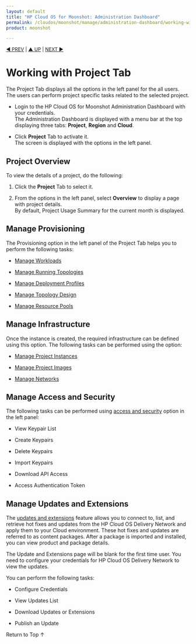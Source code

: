 ```yaml
---
layout: default
title: "HP Cloud OS for Moonshot: Administration Dashboard"
permalink: /cloudos/moonshot/manage/administration-dashboard/working-with-project-tab/
product: moonshot

---
```


<script>

function PageRefresh {
onLoad="window.refresh"
}

PageRefresh();

</script>

<p style="font-size: small;"> <a href="/cloudos/moonshot/manage/administration-dashboard/before-you-begin/">&#9664; PREV</a> | <a href="/cloudos/moonshot/manage/administration-dashboard/before-you-begin/">&#9650; UP</a> | <a href= "/cloudos/moonshot/manage/administration-dashboard/workloads/">NEXT &#9654;</p></a>

# Working with Project Tab #

The Project Tab displays all the options in the left panel for the all users. The users can perform project specific tasks related to the selected project.

* Login to the HP Cloud OS for Moonshot Administration Dashboard with your credentials.<br>The Administration Dashboard is displayed with a menu bar at the top displaying three tabs: **Project**, **Region** and **Cloud**.</br>

* Click **Project** Tab to activate it.<br>
The screen is displayed with the options in the left panel.</br>

## Project Overview ##

To view the details of a project, do the following:

1.	Click the **Project** Tab to select it.

2.	From the options in the left panel, select **Overview** to display a page with project details.
<br>By default, Project Usage Summary for the current month is displayed.</br>

## Manage Provisioning ##

The Provisioning option in the left panel of the Project Tab helps you to perform the following tasks:

* [Manage Workloads](/cloudos/moonshot/manage/administration-dashboard/workloads/)

* [Manage Running Topologies](/cloudos/moonshot/manage/administration-dashboard/running-topologies/)

* [Manage Deployment Profiles](/cloudos/moonshot/manage/administration-dashboard/deployment-profiles/)

* [Manage Topology Design](/cloudos/moonshot/mamage/administration-dashboard/topology-designs/)

* [Manage Resource Pools](/cloudos/moonshot/manage/administration-dashboard/resource-pools/)

## Manage Infrastructure ##

Once the instance is created, the required infrastructure can be defined using this option.
The following tasks can be performed using the option:

* [Manage Project Instances](/cloudos/moonshot/manage/administration-dashboard/project-instances/)

* [Manage Project Images](/cloudos/moonshot/manage/administration-dashboard/project-images/)

* [Manage Networks](/cloudos/moonshot/manage/administration-dashboard/project-networks/)

## Manage Access and Security
 
The following tasks can be performed using [access and security](/cloudos/moonshot/manage/administration-dashboard/access-and-security/) option in the left panel:

* View Keypair List

* Create Keypairs

* Delete Keypairs

* Import Keypairs

* Download API Access

* Access Authentication Token


## Manage Updates and Extensions

The [updates and extensions](/cloudos/moonshot/manage/administration-dashboard/updates-extensions/) feature allows you to connect to, list, and retrieve hot fixes and updates from the HP Cloud OS Delivery Network and apply them to your Cloud environment. These hot fixes and updates are referred to as content packages. After a package is imported and installed, you can view product and package details. 

The Update and Extensions page will be blank for the first time user. You need to configure your credentials for HP Cloud OS Delivery Network to view the updates.

You can perform the following tasks:

* Configure Credentials

* View Updates List

* Download Updates or Extensions

* Publish an Update


<a href="#top" style="padding:14px 0px 14px 0px; text-decoration: none;"> Return to Top &#8593; </a>




